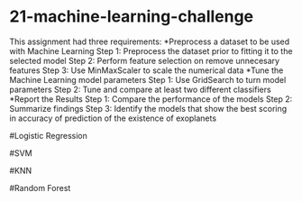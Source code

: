 # 21-machine-learning-challenge
This assignment had three requirements:
  *Preprocess a dataset to be used with Machine Learning 
  Step 1:  Preprocess the dataset prior to fitting it to the selected model
  Step 2:  Perform feature selection on remove unnecesary features
  Step 3:  Use MinMaxScaler to scale the numerical data
  *Tune the Machine Learning model parameters
  Step 1:  Use GridSearch to turn model parameters
  Step 2:  Tune and compare at least two different classifiers
  *Report the Results
  Step 1: Compare the performance of the models 
  Step 2: Summarize findings
  Step 3: Identify the models that show the best scoring in accuracy of prediction of the existence of exoplanets


#Logistic Regression

#SVM

#KNN

#Random Forest
